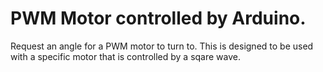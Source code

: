 # PWM Motor controlled by Arduino.
Request an angle for a PWM motor to turn to. 
This is designed to be used with a specific motor that is controlled by a sqare wave.
